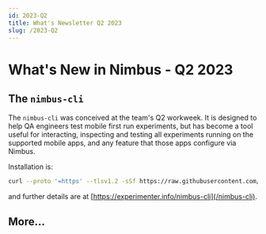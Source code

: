 ```yaml
---
id: 2023-Q2
title: What's Newsletter Q2 2023
slug: /2023-Q2
---
```


# What's New in Nimbus - Q2 2023

## The `nimbus-cli`

The `nimbus-cli` was conceived at the team's Q2 workweek. It is designed to help QA engineers test mobile first run experiments, but has become a tool useful for interacting, inspecting and testing all experiments running on the supported mobile apps, and any feature that those apps configure via Nimbus.

Installation is:

```sh
curl --proto '=https' --tlsv1.2 -sSf https://raw.githubusercontent.com/mozilla/application-services/main/install-nimbus-cli.sh | bash
```

and further details are at [https://experimenter.info/nimbus-cli](/nimbus-cli).

## More...
